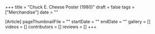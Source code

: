 +++
title = "Chuck E. Cheese Poster (1980)"
draft = false
tags = ["Merchandise"]
date = ""

[Article]
pageThumbnailFile = ""
startDate = ""
endDate = ""
gallery = []
videos = []
contributors = []
reviews = []
+++